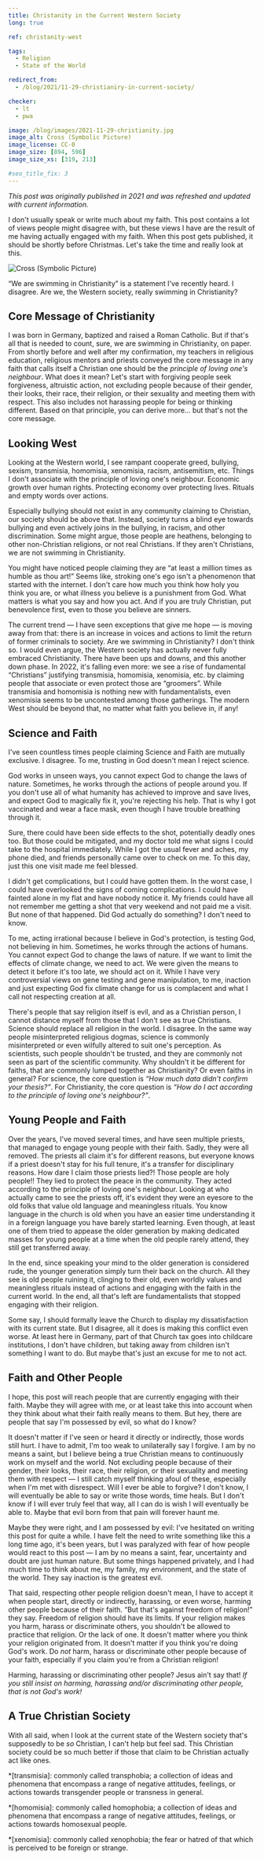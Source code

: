 ```yaml
---
title: Christanity in the Current Western Society
long: true

ref: christanity-west

tags:
  - Religion
  - State of the World

redirect_from:
  - /blog/2021/11-29-christianiry-in-current-society/

checker:
  - lt
  - pwa

image: /blog/images/2021-11-29-christianity.jpg
image_alt: Cross (Symbolic Picture)
image_license: CC-0
image_size: [894, 596]
image_size_xs: [319, 213]

#seo_title_fix: 3
---
```

*This post was originally published in 2021 and was refreshed and updated with current information.*

I don't usually speak or write much about my faith.
This post contains a lot of views people might disagree with, but these views I have are the result of me having actually engaged with my faith.
When this post gets published, it should be shortly before Christmas.
Let's take the time and really look at this.

<!-- markdownlint-disable MD033 -->
<picture>
  <source srcset="{{ '/blog/images/xs/2021-11-29-christianity.avif' | prepend: site.static_url | absolute_url }}" media="(max-width: 575.96px)" type="image/avif" width="319" height="213">
  <source srcset="{{ '/blog/images/xs/2021-11-29-christianity.webp' | prepend: site.static_url | absolute_url }}" media="(max-width: 575.96px)" type="image/webp" width="319" height="213">
  <source srcset="{{ '/blog/images/xs/2021-11-29-christianity.jpg' | prepend: site.static_url | absolute_url }}" media="(max-width: 575.96px)" type="image/jpeg" width="319" height="213">
  <source srcset="{{ '/blog/images/2021-11-29-christianity.avif' | prepend: site.static_url | absolute_url }}" media="(min-width: 576px)" type="image/avif" width="894" height="596">
  <source srcset="{{ '/blog/images/2021-11-29-christianity.webp' | prepend: site.static_url | absolute_url }}" media="
  (min-width: 576px)" type="image/webp" width="894" height="596">
  <source srcset="{{ '/blog/images/2021-11-29-christianity.jpg' | prepend: site.static_url | absolute_url }}" media="(min-width: 576px)" type="image/jpeg" width="894" height="596">
  <img loading="lazy" src="{{ '/blog/images/2021-11-29-christianity.webp' | prepend: site.static_url | absolute_url }}" alt="Cross (Symbolic Picture)">
</picture>
<!-- markdownlint-enable MD033 -->

“We are swimming in Christianity” is a statement I've recently heard.
I disagree.
Are we, the Western society, really swimming in Christianity?

## Core Message of Christianity

I was born in Germany, baptized and raised a Roman Catholic.
But if that's all that is needed to count, sure, we are swimming in Christianity, on paper.
From shortly before and well after my confirmation, my teachers in religious education, religious mentors and priests conveyed the core message in any faith that calls itself a Christian one should be the *principle of loving one's neighbour*.
What does it mean?
Let's start with forgiving people seek forgiveness, altruistic action, not excluding people because of their gender, their looks, their race, their religion, or their sexuality and meeting them with respect.
This also includes not harassing people for being or thinking different.
Based on that principle, you can derive more… but that's not the core message.

## Looking West

Looking at the Western world, I see rampant cooperate greed, bullying, sexism, transmisia, homomisia, xenomisia, racism, antisemitism, etc.
Things I don't associate with the principle of loving one's neighbour.
Economic growth over human rights.
Protecting economy over protecting lives.
Rituals and empty words over actions.

Especially bullying should not exist in any community claiming to Christian, our society should be above that.
Instead, society turns a blind eye towards bullying and even actively joins in the bullying, in racism, and other discrimination.
Some might argue, those people are heathens, belonging to other non-Christian religions, or not real Christians.
If they aren't Christians, we are not swimming in Christianity.

You might have noticed people claiming they are “at least a million times as humble as thou art!”
Seems like, stroking one's ego isn't a phenomenon that started with the internet.
I don't care how much you think how holy you think you are, or what illness you believe is a punishment from God.
What matters is what you say and how you act.
And if you are truly Christian, put benevolence first, even to those you believe are sinners.

The current trend — I have seen exceptions that give me hope — is moving away from that: there is an increase in voices and actions to limit the return of former criminals to society.
Are we swimming in Christianity?
I don't think so.
I would even argue, the Western society has actually never fully embraced Christianity.
There have been ups and downs, and this another down phase.
In 2022, it's falling even more: we see a rise of fundamental “Christians” justifying transmisia, homomisia, xenomisia, etc. by claiming people that associate or even protect those are “groomers”.
While transmisia and homomisia is nothing new with fundamentalists, even xenomisia seems to be uncontested among those gatherings.
The modern West should be beyond that, no matter what faith you believe in, if any!

## Science and Faith

I've seen countless times people claiming Science and Faith are mutually exclusive.
I disagree.
To me, trusting in God doesn't mean I reject science.

God works in unseen ways, you cannot expect God to change the laws of nature.
Sometimes, he works through the actions of people around you.
If you don't use all of what humanity has achieved to improve and save lives, and expect God to magically fix it, you're rejecting his help.
That is why I got vaccinated and wear a face mask, even though I have trouble breathing through it.

Sure, there could have been side effects to the shot, potentially deadly ones too.
But those could be mitigated, and my doctor told me what signs I could take to the hospital immediately.
While I got the usual fever and aches, my phone died, and friends personally came over to check on me.
To this day, just this one visit made me feel blessed.

I didn't get complications, but I could have gotten them.
In the worst case, I could have overlooked the signs of coming complications.
I could have fainted alone in my flat and have nobody notice it.
My friends could have all not remember me getting a shot that very weekend and not paid me a visit.
But none of that happened.
Did God actually do something?
I don't need to know.

To me, acting irrational because I believe in God's protection, is testing God, not believing in him.
Sometimes, he works through the actions of humans.
You cannot expect God to change the laws of nature.
If we want to limit the effects of climate change, we need to act.
We were given the means to detect it before it's too late, we should act on it.
While I have very controversial views on gene testing and gene manipulation, to me, inaction and just expecting God fix climate change for us is complacent and what I call not respecting creation at all.

There's people that say religion itself is evil, and as a Christian person, I cannot distance myself from those that I don't see as true Christians.
Science should replace all religion in the world.
I disagree.
In the same way people misinterpreted religious dogmas, science is commonly misinterpreted or even wilfully altered to suit one's perception.
As scientists, such people shouldn't be trusted, and they are commonly not seen as part of the scientific community.
Why shouldn't it be different for faiths, that are commonly lumped together as Christianity?
Or even faiths in general?
For science, the core question is *“How much data didn't confirm your thesis?”*.
For Christianity, the core question is *“How do I act according to the principle of loving one's neighbour?”*.

## Young People and Faith

Over the years, I've moved several times, and have seen multiple priests, that managed to engage young people with their faith.
Sadly, they were all removed.
The priests all claim it's for different reasons, but everyone knows if a priest doesn't stay for his full tenure, it's a transfer for disciplinary reasons.
How dare I claim those priests lied?!
Those people are holy people!!
They lied to protect the peace in the community.
They acted according to the principle of loving one's neighbour.
Looking at who actually came to see the priests off, it's evident they were an eyesore to the old folks that value old language and meaningless rituals.
You know language in the church is old when you have an easier time understanding it in a foreign language you have barely started learning.
Even though, at least one of them tried to appease the older generation by making dedicated masses for young people at a time when the old people rarely attend, they still get transferred away.

In the end, since speaking your mind to the older generation is considered rude, the younger generation simply turn their back on the church.
All they see is old people ruining it, clinging to their old, even worldly values and meaningless rituals instead of actions and engaging with the faith in the current world.
In the end, all that's left are fundamentalists that stopped engaging with their religion.

Some say, I should formally leave the Church to display my dissatisfaction with its current state.
But I disagree, all it does is making this conflict even worse.
At least here in Germany, part of that Church tax goes into childcare institutions, I don't have children, but taking away from children isn't something I want to do.
But maybe that's just an excuse for me to not act.

## Faith and Other People

I hope, this post will reach people that are currently engaging with their faith.
Maybe they will agree with me, or at least take this into account when they think about what their faith really means to them.
But hey, there are people that say I'm possessed by evil, so what do I know?

It doesn't matter if I've seen or heard it directly or indirectly, those words still hurt.
I have to admit, I'm too weak to unilaterally say I forgive.
I am by no means a saint, but I believe being a true Christian means to continuously work on myself and the world.
Not excluding people because of their gender, their looks, their race, their religion, or their sexuality and meeting them with respect — I still catch myself thinking afoul of these, especially when I'm met with disrespect.
Will I ever be able to forgive?
I don't know, I will eventually be able to say or write those words, time heals.
But I don't know if I will ever truly feel that way, all I can do is wish I will eventually be able to.
Maybe that evil born from that pain will forever haunt me.

Maybe they were right, and I am possessed by evil: I've hesitated on writing this post for quite a while.
I have felt the need to write something like this a long time ago, it's been years, but I was paralyzed with fear of how people would react to this post — I am by no means a saint, fear, uncertainty and doubt are just human nature.
But some things happened privately, and I had much time to think about me, my family, my environment, and the state of the world.
They say inaction is the greatest evil.

That said, respecting other people religion doesn't mean, I have to accept it when people start, directly or indirectly, harassing, or even worse, harming other people because of their faith.
“But that's against freedom of religion!” they say.
Freedom of religion should have its limits.
If your religion makes you harm, harass or discriminate others, you shouldn't be allowed to practice that religion.
Or the lack of one.
It doesn't matter where you think your religion originated from.
It doesn't matter if you think you're doing God's work.
Do *not* harm, harass or discriminate other people because of your faith, especially if you claim you're from a Christian religion!

Harming, harassing or discriminating other people?
Jesus ain't say that!
*If you still insist on harming, harassing and/or discriminating other people, that is not God's work!*

## A True Christian Society

With all said, when I look at the current state of the Western society that's supposedly to be *so* Christian, I can't help but feel sad.
This Christian society could be so much better if those that claim to be Christian actually act like ones.

*[transmisia]: commonly called transphobia; a collection of ideas and phenomena that encompass a range of negative attitudes, feelings, or actions towards transgender people or transness in general.

*[homomisia]: commonly called homophobia; a collection of ideas and phenomena that encompass a range of negative attitudes, feelings, or actions towards homosexual people.

*[xenomisia]: commonly called xenophobia; the fear or hatred of that which is perceived to be foreign or strange.
